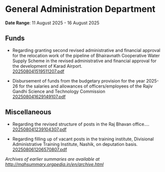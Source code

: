 # General Administration Department

**Date Range**: 11 August 2025 - 16 August 2025


## Funds
- Regarding granting second revised administrative and financial approval for the relocation work of the pipeline of Bhairavnath Cooperative Water Supply Scheme in the revised administrative and financial approval for the development of Karad Airport.\
  [202508041519511207.pdf](https://gr.maharashtra.gov.in/Site/Upload/Government%20Resolutions/English/202508041519511207.pdf)

- Disbursement of funds from the budgetary provision for the year 2025-26 for the salaries and allowances of officers/employees of the Rajiv Gandhi Science and Technology Commission\
  [202508041629149107.pdf](https://gr.maharashtra.gov.in/Site/Upload/Government%20Resolutions/English/202508041629149107.pdf)

## Miscellaneous
- Regarding the revised structure of posts in the Raj Bhavan office....\
  [202508041239104307.pdf](https://gr.maharashtra.gov.in/Site/Upload/Government%20Resolutions/English/202508041239104307.pdf)

- Regarding filling up of vacant posts in the training institute, Divisional Administrative Training Institute, Nashik, on deputation basis.\
  [202508061206570807.pdf](https://gr.maharashtra.gov.in/Site/Upload/Government%20Resolutions/English/202508061206570807.pdf)


*Archives of earlier summaries are available at http://mahsummary.orgpedia.in/en/archive.html*